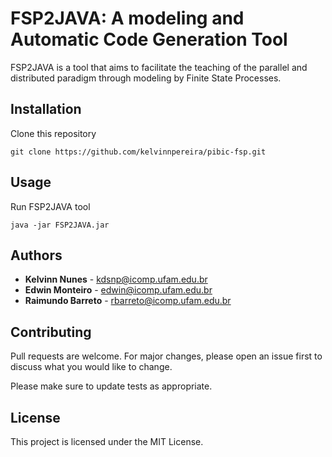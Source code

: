 # FSP2JAVA: A modeling and Automatic Code Generation Tool

FSP2JAVA is a tool that aims to facilitate the teaching of the parallel and distributed paradigm through modeling by Finite State Processes.

## Installation

Clone this repository

```
git clone https://github.com/kelvinnpereira/pibic-fsp.git
```

## Usage

Run FSP2JAVA tool

```
java -jar FSP2JAVA.jar
```
## Authors

* **Kelvinn Nunes** - kdsnp@icomp.ufam.edu.br
* **Edwin Monteiro** - edwin@icomp.ufam.edu.br
* **Raimundo Barreto** - rbarreto@icomp.ufam.edu.br

## Contributing
Pull requests are welcome. For major changes, please open an issue first to discuss what you would like to change.

Please make sure to update tests as appropriate.

## License
This project is licensed under the MIT License.
